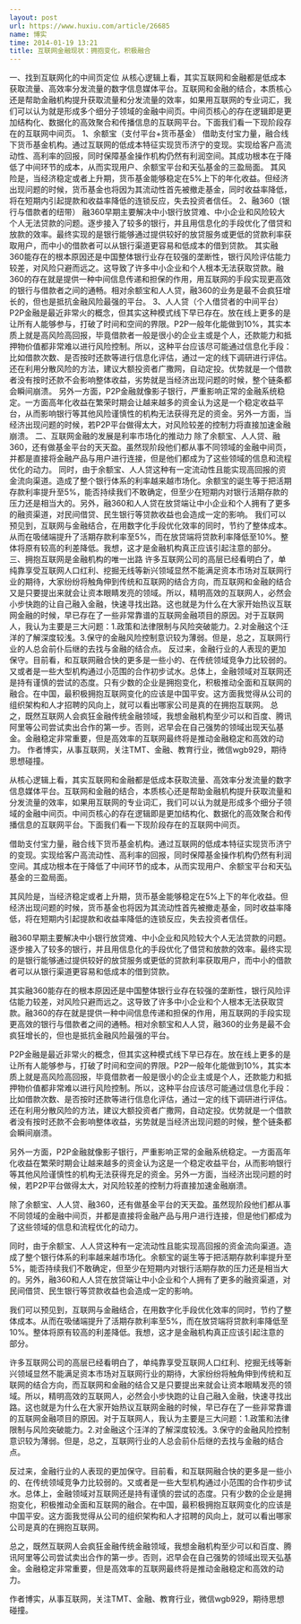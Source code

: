```yaml
---
layout: post
url: https://www.huxiu.com/article/26685
name: 博实
time: 2014-01-19 13:21
title: 互联网金融现状：拥抱变化，积极融合
---
```

一、找到互联网化的中间页定位 从核心逻辑上看，其实互联网和金融都是低成本获取流量、高效率分发流量的数字信息媒体平台。互联网和金融的结合，本质核心还是帮助金融机构提升获取流量和分发流量的效率，如果用互联网的专业词汇，我们可以认为就是形成多个细分子领域的金融中间页。中间页核心的存在逻辑即是更加结构化、数据化的高效聚合和传播信息的互联网平台。下面我们看一下现阶段存在的互联网中间页。 1、余额宝（支付平台+货币基金） 借助支付宝力量，融合线下货币基金机构。通过互联网的低成本特征实现货币济宁的变现。实现给客户高流动性、高利率的回报，同时保障基金操作机构仍然有利润空间。其成功根本在于降低了中间环节的成本，从而实现用户、余额宝平台和天弘基金的三盈局面。 其风险是，当经济稳定或者上升期，货币基金能够稳定在5%上下的年化收益。但经济出现问题的时候，货币基金也将因为其流动性首先被撤走基金，同时收益率降低，将在短期内引起提款和收益率降低的连锁反应，失去投资者信任。 2、融360（银行与借款者的纽带） 融360早期主要解决中小银行放贷难、中小企业和风险较大个人无法贷款的问题。逐步接入了较多的银行，并且用信息化的手段优化了借贷和放款的效率。最终实现的是银行能够通过提供较好的放贷服务或更低的贷款利率获取用户，而中小的借款者可以从银行渠道更容易和低成本的借到贷款。 其实融360能存在的根本原因还是中国整体银行业存在较强的垄断性，银行风险评估能力较差，对风险只避而远之。这导致了许多中小企业和个人根本无法获取贷款。融360的存在就是提供一种中间信息传递和担保的作用，用互联网的手段实现更高效的银行与借款者之间的通畅。相对余额宝和人人贷，融360的业务是最不会疯狂增长的，但也是抵抗金融风险最强的平台。 3、人人贷（个人借贷者的中间平台） P2P金融是最近非常火的概念，但其实这种模式线下早已存在。放在线上更多的是让所有人能够参与，打破了时间和空间的界限。P2P一般年化能做到10%，其实本质上就是高风险高回报，毕竟借款者一般是很小的企业主或是个人，还款能力和抵押物价值都非常难以进行风险控制。所以，这种平台应该尽可能通过信息化手段：比如借款次数、是否按时还款等进行信息化评估，通过一定的线下调研进行评估。还在利用分散风险的方法，建议大额投资者广撒网，自动定投。优势就是一个借款者没有按时还款不会影响整体收益，劣势就是当经济出现问题的时候，整个链条都会瞬间崩溃。 另外一方面，P2P金融就像影子银行，严重影响正常的金融系统稳定。一方面高年化收益在繁荣时期会让越来越多的资金认为这是一个稳定收益平台，从而影响银行等其他风险谨慎性的机构无法获得充足的资金。另外一方面，当经济出现问题的时候，若P2P平台做得太大，对风险较差的控制力将直接加速金融崩溃。 二、互联网金融的发展是利率市场化的推动力 除了余额宝、人人贷、融360，还有做基金平台的天天盈。虽然现阶段他们都从事不同领域的金融中间页，并都是直接将金融产品与用户进行连接，但是他们都成为了这些领域的信息和流程优化的动力。 同时，由于余额宝、人人贷这种有一定流动性且能实现高回报的资金流向渠道。造成了整个银行体系的利率越来越市场化。余额宝的诞生等于把活期存款利率提升至5%，能否持续我们不敢确定，但至少在短期内对银行活期存款的压力还是相当大的。另外，融360和人人贷在放贷端让中小企业和个人拥有了更多的融资渠道，对民间借贷、民生银行等贷款收益也会造成一定的影响。 我们可以预见到，互联网与金融结合，在用数字化手段优化效率的同时，节约了整体成本。从而在吸储端提升了活期存款利率至5%，而在放贷端将贷款利率降低至10%。整体将原有较高的利差降低。我想，这才是金融机构真正应该引起注意的部分。 三、拥抱互联网是金融机构的唯一出路 许多互联网公司的高层已经看明白了，单纯靠享受互联网人口红利、挖掘无线等新兴领域显然不能满足资本市场对互联网行业的期待，大家纷纷将触角伸到传统和互联网的结合方向，而互联网和金融的结合又是只要提出来就会让资本眼睛发亮的领域。所以，精明高效的互联网人，必然会小步快跑的让自己融入金融，快速寻找出路。这也就是为什么在大家开始热议互联网金融的时候，早已存在了一些非常靠谱的互联网金融项目的原因。对于互联网人，我认为主要是三大问题：1.政策和法律限制与风险突破能力。2.对金融这个汪洋的了解深度较浅。3.保守的金融风险控制意识较为薄弱。但是，总之，互联网行业的人总会前仆后继的去找与金融的结合点。 反过来，金融行业的人表现的更加保守。目前看，和互联网融合快的更多是一些小的、在传统领域竞争力比较弱的。又或者是一些大型机构通过小范围的合作初步试水。总体上，金融领域对互联网还是持有谨慎的尝试的态度。只有少数的企业是拥抱变化，积极推动全面和互联网的融合。在中国，最积极拥抱互联网变化的应该是中国平安。这方面我觉得从公司的组织架构和人才招聘的风向上，就可以看出哪家公司是真的在拥抱互联网。 总之，既然互联网人会疯狂金融传统金融领域，我想金融机构至少可以和百度、腾讯阿里等公司尝试卖出合作的第一步。否则，迟早会在自己强势的领域出现天弘基金。金融稳定非常重要，但是高效率的互联网最终将是推动金融稳定和高效的动力。 作者博实，从事互联网，关注TMT、金融、教育行业，微信wgb929，期待思想碰撞。

从核心逻辑上看，其实互联网和金融都是低成本获取流量、高效率分发流量的数字信息媒体平台。互联网和金融的结合，本质核心还是帮助金融机构提升获取流量和分发流量的效率，如果用互联网的专业词汇，我们可以认为就是形成多个细分子领域的金融中间页。中间页核心的存在逻辑即是更加结构化、数据化的高效聚合和传播信息的互联网平台。下面我们看一下现阶段存在的互联网中间页。

借助支付宝力量，融合线下货币基金机构。通过互联网的低成本特征实现货币济宁的变现。实现给客户高流动性、高利率的回报，同时保障基金操作机构仍然有利润空间。其成功根本在于降低了中间环节的成本，从而实现用户、余额宝平台和天弘基金的三盈局面。

其风险是，当经济稳定或者上升期，货币基金能够稳定在5%上下的年化收益。但经济出现问题的时候，货币基金也将因为其流动性首先被撤走基金，同时收益率降低，将在短期内引起提款和收益率降低的连锁反应，失去投资者信任。

融360早期主要解决中小银行放贷难、中小企业和风险较大个人无法贷款的问题。逐步接入了较多的银行，并且用信息化的手段优化了借贷和放款的效率。最终实现的是银行能够通过提供较好的放贷服务或更低的贷款利率获取用户，而中小的借款者可以从银行渠道更容易和低成本的借到贷款。

其实融360能存在的根本原因还是中国整体银行业存在较强的垄断性，银行风险评估能力较差，对风险只避而远之。这导致了许多中小企业和个人根本无法获取贷款。融360的存在就是提供一种中间信息传递和担保的作用，用互联网的手段实现更高效的银行与借款者之间的通畅。相对余额宝和人人贷，融360的业务是最不会疯狂增长的，但也是抵抗金融风险最强的平台。

P2P金融是最近非常火的概念，但其实这种模式线下早已存在。放在线上更多的是让所有人能够参与，打破了时间和空间的界限。P2P一般年化能做到10%，其实本质上就是高风险高回报，毕竟借款者一般是很小的企业主或是个人，还款能力和抵押物价值都非常难以进行风险控制。所以，这种平台应该尽可能通过信息化手段：比如借款次数、是否按时还款等进行信息化评估，通过一定的线下调研进行评估。还在利用分散风险的方法，建议大额投资者广撒网，自动定投。优势就是一个借款者没有按时还款不会影响整体收益，劣势就是当经济出现问题的时候，整个链条都会瞬间崩溃。

另外一方面，P2P金融就像影子银行，严重影响正常的金融系统稳定。一方面高年化收益在繁荣时期会让越来越多的资金认为这是一个稳定收益平台，从而影响银行等其他风险谨慎性的机构无法获得充足的资金。另外一方面，当经济出现问题的时候，若P2P平台做得太大，对风险较差的控制力将直接加速金融崩溃。

除了余额宝、人人贷、融360，还有做基金平台的天天盈。虽然现阶段他们都从事不同领域的金融中间页，并都是直接将金融产品与用户进行连接，但是他们都成为了这些领域的信息和流程优化的动力。

同时，由于余额宝、人人贷这种有一定流动性且能实现高回报的资金流向渠道。造成了整个银行体系的利率越来越市场化。余额宝的诞生等于把活期存款利率提升至5%，能否持续我们不敢确定，但至少在短期内对银行活期存款的压力还是相当大的。另外，融360和人人贷在放贷端让中小企业和个人拥有了更多的融资渠道，对民间借贷、民生银行等贷款收益也会造成一定的影响。

我们可以预见到，互联网与金融结合，在用数字化手段优化效率的同时，节约了整体成本。从而在吸储端提升了活期存款利率至5%，而在放贷端将贷款利率降低至10%。整体将原有较高的利差降低。我想，这才是金融机构真正应该引起注意的部分。

许多互联网公司的高层已经看明白了，单纯靠享受互联网人口红利、挖掘无线等新兴领域显然不能满足资本市场对互联网行业的期待，大家纷纷将触角伸到传统和互联网的结合方向，而互联网和金融的结合又是只要提出来就会让资本眼睛发亮的领域。所以，精明高效的互联网人，必然会小步快跑的让自己融入金融，快速寻找出路。这也就是为什么在大家开始热议互联网金融的时候，早已存在了一些非常靠谱的互联网金融项目的原因。对于互联网人，我认为主要是三大问题：1.政策和法律限制与风险突破能力。2.对金融这个汪洋的了解深度较浅。3.保守的金融风险控制意识较为薄弱。但是，总之，互联网行业的人总会前仆后继的去找与金融的结合点。

反过来，金融行业的人表现的更加保守。目前看，和互联网融合快的更多是一些小的、在传统领域竞争力比较弱的。又或者是一些大型机构通过小范围的合作初步试水。总体上，金融领域对互联网还是持有谨慎的尝试的态度。只有少数的企业是拥抱变化，积极推动全面和互联网的融合。在中国，最积极拥抱互联网变化的应该是中国平安。这方面我觉得从公司的组织架构和人才招聘的风向上，就可以看出哪家公司是真的在拥抱互联网。

总之，既然互联网人会疯狂金融传统金融领域，我想金融机构至少可以和百度、腾讯阿里等公司尝试卖出合作的第一步。否则，迟早会在自己强势的领域出现天弘基金。金融稳定非常重要，但是高效率的互联网最终将是推动金融稳定和高效的动力。

作者博实，从事互联网，关注TMT、金融、教育行业，微信wgb929，期待思想碰撞。

